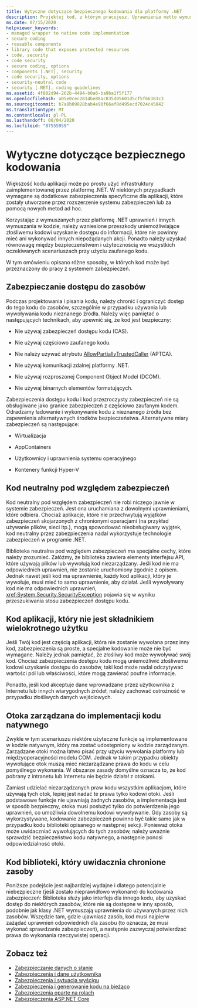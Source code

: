 ```yaml
---
title: Wytyczne dotyczące bezpiecznego kodowania dla platformy .NET
description: Projektuj kod, z którym pracujesz. Uprawnienia netto wymuszone i inne wymuszanie w celu uniemożliwienia złośliwemu kodowi dostępu do danych lub wykonywania innych czynności.
ms.date: 07/15/2020
helpviewer_keywords:
- managed wrapper to native code implementation
- secure coding
- reusable components
- library code that exposes protected resources
- code, security
- code security
- secure coding, options
- components [.NET], security
- code security, options
- security-neutral code
- security [.NET], coding guidelines
ms.assetid: 4f882d94-262b-4494-b0a6-ba9ba1f5f177
ms.openlocfilehash: a05e0cec2814be88ac835d05601d5cf5f66383c3
ms.sourcegitcommit: b7a8b09828bab4e90f66af8d495ecd7024c45042
ms.translationtype: MT
ms.contentlocale: pl-PL
ms.lasthandoff: 08/04/2020
ms.locfileid: "87555959"
---
```

# <a name="secure-coding-guidelines"></a>Wytyczne dotyczące bezpiecznego kodowania

Większość kodu aplikacji może po prostu użyć infrastruktury zaimplementowanej przez platformę .NET. W niektórych przypadkach wymagane są dodatkowe zabezpieczenia specyficzne dla aplikacji, które zostały utworzone przez rozszerzenie systemu zabezpieczeń lub za pomocą nowych metod ad hoc.

Korzystając z wymuszanych przez platformę .NET uprawnień i innych wymuszania w kodzie, należy wzniesione przeszkody uniemożliwiające złośliwemu kodowi uzyskanie dostępu do informacji, które nie powinny mieć ani wykonywać innych niepożądanych akcji. Ponadto należy uzyskać równowagę między bezpieczeństwem i użytecznością we wszystkich oczekiwanych scenariuszach przy użyciu zaufanego kodu.

W tym omówieniu opisano różne sposoby, w których kod może być przeznaczony do pracy z systemem zabezpieczeń.

## <a name="securing-resource-access"></a>Zabezpieczanie dostępu do zasobów

Podczas projektowania i pisania kodu, należy chronić i ograniczyć dostęp do tego kodu do zasobów, szczególnie w przypadku używania lub wywoływania kodu nieznanego źródła. Należy więc pamiętać o następujących technikach, aby upewnić się, że kod jest bezpieczny:

- Nie używaj zabezpieczeń dostępu kodu (CAS).

- Nie używaj częściowo zaufanego kodu.

- Nie należy używać atrybutu [AllowPartiallyTrustedCaller](xref:System.Security.AllowPartiallyTrustedCallersAttribute) (APTCA).

- Nie używaj komunikacji zdalnej platformy .NET.

- Nie używaj rozproszonej Component Object Model (DCOM).

- Nie używaj binarnych elementów formatujących.

Zabezpieczenia dostępu kodu i kod przezroczysty zabezpieczeń nie są obsługiwane jako granice zabezpieczeń z częściowo zaufanym kodem. Odradzamy ładowanie i wykonywanie kodu z nieznanego źródła bez zapewnienia alternatywnych środków bezpieczeństwa. Alternatywne miary zabezpieczeń są następujące:

- Wirtualizacja

- AppContainers

- Użytkownicy i uprawnienia systemu operacyjnego

- Kontenery funkcji Hyper-V

## <a name="security-neutral-code"></a>Kod neutralny pod względem zabezpieczeń

Kod neutralny pod względem zabezpieczeń nie robi niczego jawnie w systemie zabezpieczeń. Jest ona uruchamiana z dowolnymi uprawnieniami, które odbiera. Chociaż aplikacje, które nie przechwytują wyjątków zabezpieczeń skojarzonych z chronionymi operacjami (na przykład używanie plików, sieci itp.), mogą spowodować nieobsługiwany wyjątek, kod neutralny przez zabezpieczenia nadal wykorzystuje technologie zabezpieczeń w programie .NET.

Biblioteka neutralna pod względem zabezpieczeń ma specjalne cechy, które należy zrozumieć. Załóżmy, że biblioteka zawiera elementy interfejsu API, które używają plików lub wywołują kod niezarządzany. Jeśli kod nie ma odpowiednich uprawnień, nie zostanie uruchomiony zgodnie z opisem. Jednak nawet jeśli kod ma uprawnienie, każdy kod aplikacji, który je wywołuje, musi mieć to samo uprawnienie, aby działał. Jeśli wywoływany kod nie ma odpowiednich uprawnień, <xref:System.Security.SecurityException> pojawia się w wyniku przeszukiwania stosu zabezpieczeń dostępu kodu.

## <a name="application-code-that-isnt-a-reusable-component"></a>Kod aplikacji, który nie jest składnikiem wielokrotnego użytku

Jeśli Twój kod jest częścią aplikacji, która nie zostanie wywołana przez inny kod, zabezpieczenia są proste, a specjalne kodowanie może nie być wymagane. Należy jednak pamiętać, że złośliwy kod może wywoływać swój kod. Chociaż zabezpieczenia dostępu kodu mogą uniemożliwić złośliwemu kodowi uzyskanie dostępu do zasobów, taki kod może nadal odczytywać wartości pól lub właściwości, które mogą zawierać poufne informacje.

Ponadto, jeśli kod akceptuje dane wprowadzane przez użytkownika z Internetu lub innych wiarygodnych źródeł, należy zachować ostrożność w przypadku złośliwych danych wejściowych.

## <a name="managed-wrapper-to-native-code-implementation"></a>Otoka zarządzana do implementacji kodu natywnego

Zwykle w tym scenariuszu niektóre użyteczne funkcje są implementowane w kodzie natywnym, który ma zostać udostępniony w kodzie zarządzanym. Zarządzane otoki można łatwo pisać przy użyciu wywołania platformy lub międzyoperacyjności modelu COM. Jednak w takim przypadku obiekty wywołujące otok muszą mieć niezarządzane prawa do kodu w celu pomyślnego wykonania. W obszarze zasady domyślne oznacza to, że kod pobrany z intranetu lub Internetu nie będzie działał z otokami.

Zamiast udzielać niezarządzanych praw kodu wszystkim aplikacjom, które używają tych otok, lepiej jest nadać te prawa tylko kodowi otoki. Jeśli podstawowe funkcje nie ujawniają żadnych zasobów, a implementacja jest w sposób bezpieczny, otoka musi posłużyć tylko do potwierdzenia jego uprawnień, co umożliwia dowolnemu kodowi wywoływanie. Gdy zasoby są wykorzystywane, kodowanie zabezpieczeń powinno być takie samo jak w przypadku kodu biblioteki opisanego w następnej sekcji. Ponieważ otoka może uwidaczniać wywołujących do tych zasobów, należy uważnie sprawdzić bezpieczeństwo kodu natywnego, a następnie ponosi odpowiedzialność otoki.

## <a name="library-code-that-exposes-protected-resources"></a>Kod biblioteki, który uwidacznia chronione zasoby

Poniższe podejście jest najbardziej wydajne i dlatego potencjalnie niebezpieczne (jeśli zostało nieprawidłowo wykonane) do kodowania zabezpieczeń: Biblioteka służy jako interfejs dla innego kodu, aby uzyskać dostęp do niektórych zasobów, które nie są dostępne w inny sposób, podobnie jak klasy .NET wymuszają uprawnienia do używanych przez nich zasobów. Wszędzie tam, gdzie ujawniasz zasób, kod musi najpierw zażądać uprawnień odpowiednich dla zasobu (to oznacza, że musi wykonać sprawdzanie zabezpieczeń), a następnie zazwyczaj potwierdzać prawa do wykonania rzeczywistej operacji.

## <a name="see-also"></a>Zobacz też

- [Zabezpieczanie danych o stanie](securing-state-data.md)
- [Zabezpieczenia i dane użytkownika](security-and-user-input.md)
- [Zabezpieczenia i sytuacja wyścigu](security-and-race-conditions.md)
- [Zabezpieczenia i generowanie kodu na bieżąco](security-and-on-the-fly-code-generation.md)
- [Zabezpieczenia oparte na rolach](role-based-security.md)
- [Zabezpieczenia ASP.NET Core](/aspnet/core/security/)
